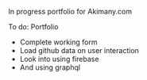 In progress portfolio for Akimany.com

To do:
Portfolio

* Complete working form
* Load github data on user interaction
* Look into using firebase
* And using graphql
